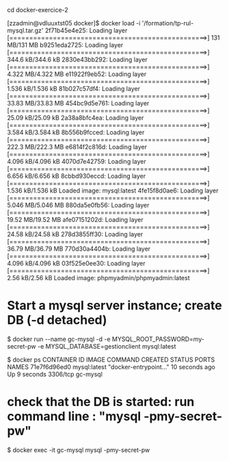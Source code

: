 
cd docker-exercice-2


[zzadmin@vdluuxtst05 docker]$ docker load -i '/formation/tp-rul-mysql.tar.gz'
2f71b45e4e25: Loading layer [==================================================>]   131 MB/131 MB
b9251eda2725: Loading layer [==================================================>] 344.6 kB/344.6 kB
2830e43bb292: Loading layer [==================================================>] 4.322 MB/4.322 MB
e11922f9eb52: Loading layer [==================================================>] 1.536 kB/1.536 kB
81b027c57df4: Loading layer [==================================================>] 33.83 MB/33.83 MB
454bc9d5e761: Loading layer [==================================================>] 25.09 kB/25.09 kB
2a38a8bfc4ea: Loading layer [==================================================>] 3.584 kB/3.584 kB
8b556b9fcced: Loading layer [==================================================>] 222.3 MB/222.3 MB
e6814f2c816d: Loading layer [==================================================>] 4.096 kB/4.096 kB
4070d7e42759: Loading layer [==================================================>] 6.656 kB/6.656 kB
8cbbd930eccd: Loading layer [==================================================>] 1.536 kB/1.536 kB
Loaded image: mysql:latest
4fe15f8d0ae6: Loading layer [==================================================>] 5.046 MB/5.046 MB
880da5e0fb56: Loading layer [==================================================>] 19.52 MB/19.52 MB
afe07151202d: Loading layer [==================================================>] 24.58 kB/24.58 kB
278d3855ff30: Loading layer [==================================================>] 36.79 MB/36.79 MB
770d30a4404b: Loading layer [==================================================>] 4.096 kB/4.096 kB
03f525e0ee30: Loading layer [==================================================>]  2.56 kB/2.56 kB
Loaded image: phpmyadmin/phpmyadmin:latest



# Start a mysql server instance; create DB  (-d detached)
$ docker run --name gc-mysql -d -e MYSQL_ROOT_PASSWORD=my-secret-pw -e MYSQL_DATABASE=gestionclient mysql:latest

$ docker ps
CONTAINER ID        IMAGE               COMMAND                  CREATED             STATUS              PORTS               NAMES
71e7f6d96ed0        mysql:latest        "docker-entrypoint..."   10 seconds ago      Up 9 seconds        3306/tcp            gc-mysql

# check that the DB is started: run command line : "mysql -pmy-secret-pw"
$ docker exec -it gc-mysql mysql -pmy-secret-pw

